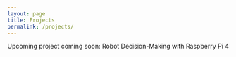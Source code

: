 ```yaml
---
layout: page
title: Projects
permalink: /projects/
---
```


Upcoming project coming soon: Robot Decision-Making with Raspberry Pi 4
